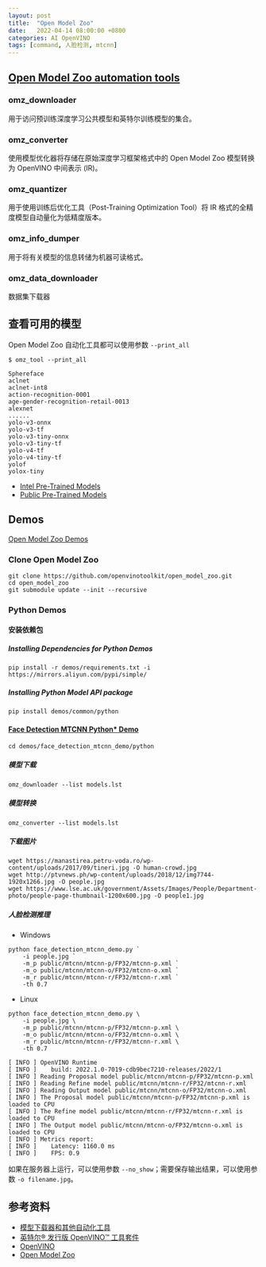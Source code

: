 ```yaml
---
layout: post
title:  "Open Model Zoo"
date:   2022-04-14 08:00:00 +0800
categories: AI OpenVINO
tags: [command, 人脸检测, mtcnn]
---
```


## [Open Model Zoo automation tools](https://github.com/openvinotoolkit/open_model_zoo/blob/master/tools/model_tools/README.md)
### omz_downloader
用于访问预训练深度学习公共模型和英特尔训练模型的集合。

### omz_converter
使用模型优化器将存储在原始深度学习框架格式中的 Open Model Zoo 模型转换为 OpenVINO 中间表示 (IR)。

### omz_quantizer
用于使用训练后优化工具（Post-Training Optimization Tool）将 IR 格式的全精度模型自动量化为低精度版本。

### omz_info_dumper
用于将有关模型的信息转储为机器可读格式。

### omz_data_downloader
数据集下载器

## 查看可用的模型
Open Model Zoo 自动化工具都可以使用参数 ```--print_all```
```shell
$ omz_tool --print_all
```
```
Sphereface
aclnet
aclnet-int8
action-recognition-0001
age-gender-recognition-retail-0013
alexnet
......
yolo-v3-onnx
yolo-v3-tf
yolo-v3-tiny-onnx
yolo-v3-tiny-tf
yolo-v4-tf
yolo-v4-tiny-tf
yolof
yolox-tiny
```

* [Intel Pre-Trained Models](https://github.com/openvinotoolkit/open_model_zoo/blob/master/models/intel/index.md)
* [Public Pre-Trained Models](https://github.com/openvinotoolkit/open_model_zoo/blob/master/models/public/index.md)

## Demos
[Open Model Zoo Demos](https://github.com/openvinotoolkit/open_model_zoo/blob/master/demos/README.md)

### Clone Open Model Zoo
```shell
git clone https://github.com/openvinotoolkit/open_model_zoo.git
cd open_model_zoo
git submodule update --init --recursive
```

### Python Demos
#### 安装依赖包
##### Installing Dependencies for Python Demos
```shell
pip install -r demos/requirements.txt -i https://mirrors.aliyun.com/pypi/simple/
```

##### Installing Python Model API package
```shell
pip install demos/common/python
```

#### [Face Detection MTCNN Python* Demo](https://github.com/openvinotoolkit/open_model_zoo/blob/master/demos/face_detection_mtcnn_demo/python/README.md)
```shell
cd demos/face_detection_mtcnn_demo/python
```

##### 模型下载
```shell
omz_downloader --list models.lst
```

##### 模型转换
```shell
omz_converter --list models.lst
```

##### 下载图片
```shell
wget https://manastirea.petru-voda.ro/wp-content/uploads/2017/09/tineri.jpg -O human-crowd.jpg
wget http://ptvnews.ph/wp-content/uploads/2018/12/img7744-1920x1266.jpg -O people.jpg
wget https://www.lse.ac.uk/government/Assets/Images/People/Department-photo/people-page-thumbnail-1200x600.jpg -O people1.jpg
```

##### 人脸检测推理
* Windows
```shell
python face_detection_mtcnn_demo.py `
    -i people.jpg `
    -m_p public/mtcnn/mtcnn-p/FP32/mtcnn-p.xml `
    -m_o public/mtcnn/mtcnn-o/FP32/mtcnn-o.xml `
    -m_r public/mtcnn/mtcnn-r/FP32/mtcnn-r.xml `
    -th 0.7
```

* Linux
```shell
python face_detection_mtcnn_demo.py \
    -i people.jpg \
    -m_p public/mtcnn/mtcnn-p/FP32/mtcnn-p.xml \
    -m_o public/mtcnn/mtcnn-o/FP32/mtcnn-o.xml \
    -m_r public/mtcnn/mtcnn-r/FP32/mtcnn-r.xml \
    -th 0.7
```

```
[ INFO ] OpenVINO Runtime
[ INFO ] 	build: 2022.1.0-7019-cdb9bec7210-releases/2022/1
[ INFO ] Reading Proposal model public/mtcnn/mtcnn-p/FP32/mtcnn-p.xml
[ INFO ] Reading Refine model public/mtcnn/mtcnn-r/FP32/mtcnn-r.xml
[ INFO ] Reading Output model public/mtcnn/mtcnn-o/FP32/mtcnn-o.xml
[ INFO ] The Proposal model public/mtcnn/mtcnn-p/FP32/mtcnn-p.xml is loaded to CPU
[ INFO ] The Refine model public/mtcnn/mtcnn-r/FP32/mtcnn-r.xml is loaded to CPU
[ INFO ] The Output model public/mtcnn/mtcnn-o/FP32/mtcnn-o.xml is loaded to CPU
[ INFO ] Metrics report:
[ INFO ] 	Latency: 1160.0 ms
[ INFO ] 	FPS: 0.9
```

如果在服务器上运行，可以使用参数 ```--no_show```；需要保存输出结果，可以使用参数 ```-o filename.jpg```。

## 参考资料
* [模型下载器和其他自动化工具](https://docs.openvino.ai/cn/latest/omz_tools_downloader.html)
* [英特尔® 发行版 OpenVINO™ 工具套件](https://www.intel.cn/content/www/cn/zh/developer/tools/openvino-toolkit/overview.html)
* [OpenVINO](https://github.com/openvinotoolkit/openvino)
* [Open Model Zoo](https://github.com/openvinotoolkit/open_model_zoo)
